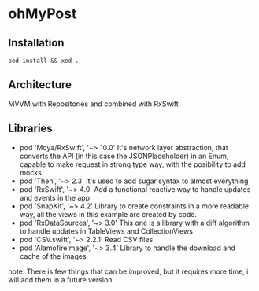 # ohMyPost

## Installation

```
pod install && xed .
```

## Architecture

MVVM with Repositories and combined with RxSwift

## Libraries

  - pod 'Moya/RxSwift',      '~> 10.0'
    It's network layer abstraction, that converts the API (in this case the JSONPlaceholder) in an Enum, 
    capable to make request in strong type way, with the posibility to add mocks
  - pod 'Then',              '~> 2.3'
    It's used to add sugar syntax to almost everything
  - pod 'RxSwift',           '~> 4.0'
    Add a functional reactive way to handle updates and events in the app
  - pod 'SnapKit',           '~> 4.2'
    Library to create constraints in a more readable way, all the views in this example are created by code.
  - pod 'RxDataSources',     '~> 3.0'
    This one is a library with a diff algorithm to handle updates in TableViews and CollectionViews
  - pod 'CSV.swift',         '~> 2.2.1'
    Read CSV files
  - pod 'AlamofireImage',    '~> 3.4'
    Library to handle the download and cache of the images

note: There is few things that can be improved, but it requires more time, i will add them in a future version
